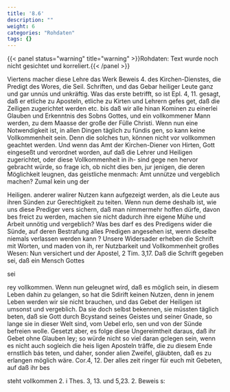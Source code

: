 ```yaml
---
title: '8.6'
description: ""
weight: 6
categories: "Rohdaten"
tags: {}
---
```


{{< panel status="warning" title="warning" >}}Rohdaten: Text wurde noch nicht gesichtet und korreliert.{{< /panel >}}
<!-- Seite 349 -->

Viertens macher diese Lehre das Werk Beweis 4. des Kirchen-Dienstes, die Predigt des Wores, die Seil. Schriften, und das Gebar heiliger Leute ganz und gar unnús und unkräftig. Was das erste betrifft, so ist Epl. 4, 11. gesagt, daß er etliche zu Aposteln, etliche zu Kirten und Lehrern gefes get, daß die Zeiligen zugerichtet werden etc. bis daß wir alle hinan Kominen zu einerlei Glauben und Erkenntnis des Sobns Gottes, und ein vollkommener Mann werden, zu dem Maasse der große der Fülle Christi. Wenn nun eine Notwendigkeit ist, in allen Dingen täglich zu fündis gen, so kann keine Vollkommenheit sein. Denn die solches tun, können nicht vor vollkommen geachtet werden. Und wenn das Amt der Kirchen-Diener von Hirten, Gott eingeseßt und verordnet worden, auf daß die Lehrer und Heiligen zugerichtet, oder diese Vollkommenheit in ih- sind gege nen hervor gebracht würde, so frage ich, ob nicht dies ben, jur jenigen, die deren Möglichkeit leugnen, das geistliche menmach: Amt unnütze und vergeblich machen? Zumal kein ung der

Heiligen. anderer walirer Nutzen kann aufgezeigt werden, als die Leute aus ihren Sünden zur Gerechtigkeit zu teiten. Wenn nun deme deshalb ist, wie uns diese Prediger vers sichern, daß man nimmermehr hoffen dürfe, davon bes freict zu werden, machen sie nicht dadurch ihre eigene Mühe und Arbeit unnötig und vergeblich? Was bes darf es des Predigens wider die Sünde, auf deren Bestrafung alles Predigen angesehen ist, wenn dieselbe niemals verlassen werden kann ? Unsere Widersader erheben die Schrift mit Worten, und maden von ih, rer Nutzbarkeit und Vollkommenheit großes Wesen: Nun versichert und der Apostel, 2 Tim. 3,17. Daß die Schrift gegeben sei, daß ein Mensch Gottes

sei
<!-- Seite 350-->

rey vollkommen. Wenn nun geleugnet wird, daß es möglich sein, in diesem Leben dahin zu gelangen, so hat die Sdirift keinen Nutzen, denn in jenem Leben werden wir sie nicht brauchen, und das Gebet der Heiligen ist umsonst und vergeblich. Da sie doch selbst bekennen, sie müssten täglich beten, daß sie Gott durch Bcystand seines Geistes und seiner Gnade, so lange sie in dieser Welt sind, vom Uebel erlo, sen und von der Sünde befreien wolle. Gesetzt aber, es folge diese Ungereimtheit daraus, daß ihr Gebet ohne Glauben ley; so würde nicht so viel daran gclegen sein, wenn es nicht auch sogleich die heis ligen Aposteln träffe, die zu diesem Ende ernstlich bás teten, und daher, sonder alien Zweifel, gläubten, daß es zu erlangen möglich wäre. Cor.4, 12. Der alles zeit ringer für euch mit Gebeten, auf daß ihr bes

 steht vollkommen 2. i Thes. 3, 13. und 5,23. 2. Beweis s:

